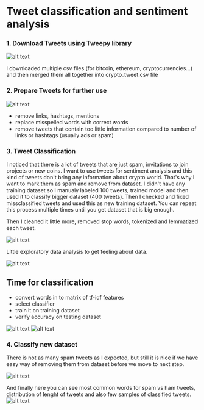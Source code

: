 # Tweet classification and sentiment analysis

### 1. Download Tweets using Tweepy library

![alt text](https://user-images.githubusercontent.com/74175283/139527487-62f46004-851e-43ff-93fb-d954f4cdb4cf.png)

I downloaded multiple csv files (for bitcoin, ethereum, cryptocurrencies...) and then merged them all together into crypto_tweet.csv file

### 2. Prepare Tweets for further use

![alt text](https://user-images.githubusercontent.com/74175283/139527599-267b37a3-31c3-4621-bd17-b69e0aebfc71.png)

- remove links, hashtags, mentions
- replace misspelled words with correct words
- remove tweets that contain too little information compared to number of links or hashtags (usually ads or spam)

### 3. Tweet Classification
I noticed that there is a lot of tweets that are just spam, invitations to join projects or new coins. I want to use tweets for sentiment analysis and this kind of tweets don't bring any information about crypto world. That's why I want to mark them as spam and remove from dataset.
I didn't have any training dataset so I manualy labeled 100 tweets, trained model and then used it to classify bigger dataset (400 tweets). Then I checked and fixed missclassified tweets and used this as new training dataset. You can repeat this process multiple times until you get dataset that is big enough.

Then I cleaned it little more, removed stop words, tokenized and lemmatized each tweet.

![alt text](https://user-images.githubusercontent.com/74175283/139527781-4c9b001b-347d-499d-8fd1-c6d9eb9e7d30.png)

Little exploratory data analysis to get feeling about data.

![alt text](https://user-images.githubusercontent.com/74175283/139528438-c175a3fa-6b91-4f47-a19a-03a962581f59.png)

## Time for classification
- convert words in to matrix of tf-idf features
- select classifier
- train it on training dataset
- verify accuracy on testing dataset

![alt text](https://user-images.githubusercontent.com/74175283/139528514-3c7461bc-b04d-44fc-bac7-3b5b49f21f69.png)
![alt text](https://user-images.githubusercontent.com/74175283/139528520-07a86bcb-97f5-48a5-a2fd-8b5858ae171f.png)


### 4. Classify new dataset

There is not as many spam tweets as I expected, but still it is nice if we have easy way of removing them from dataset before we move to next step.

![alt text](https://user-images.githubusercontent.com/74175283/139528591-f52c4e14-c186-48dd-a20f-82056770bafb.png)

And finally here you can see most common words for spam vs ham tweets, distribution of lenght of tweets and also few samples of classified tweets.
![alt text](https://user-images.githubusercontent.com/74175283/139528655-9a7b4456-c893-4fee-b423-b920b00056f3.png)
